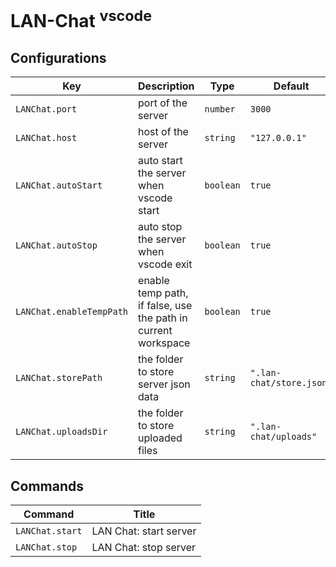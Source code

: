 # LAN-Chat <sup>vscode</sup>

## Configurations

<!-- configs -->

| Key                      | Description                                                   | Type      | Default                  |
| ------------------------ | ------------------------------------------------------------- | --------- | ------------------------ |
| `LANChat.port`           | port of the server                                            | `number`  | `3000`                   |
| `LANChat.host`           | host of the server                                            | `string`  | `"127.0.0.1"`            |
| `LANChat.autoStart`      | auto start the server when vscode start                       | `boolean` | `true`                   |
| `LANChat.autoStop`       | auto stop the server when vscode exit                         | `boolean` | `true`                   |
| `LANChat.enableTempPath` | enable temp path, if false, use the path in current workspace | `boolean` | `true`                   |
| `LANChat.storePath`      | the folder to store server json data                          | `string`  | `".lan-chat/store.json"` |
| `LANChat.uploadsDir`     | the folder to store uploaded files                            | `string`  | `".lan-chat/uploads"`    |

<!-- configs -->

## Commands

<!-- commands -->

| Command         | Title                  |
| --------------- | ---------------------- |
| `LANChat.start` | LAN Chat: start server |
| `LANChat.stop`  | LAN Chat: stop server  |

<!-- commands -->
